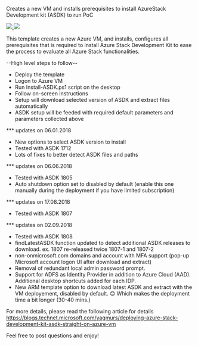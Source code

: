 Creates a new VM and installs prerequisites to install AzureStack Development kit (ASDK) to run PoC

<a href="https://portal.azure.com/#create/Microsoft.Template/uri/https%3A%2F%2Fraw.githubusercontent.com%2Fyagmurs%2FAzureStack-VM-PoC%2Fdevelopment%2Fazuredeploy.json" target="_blank">
    <img src="https://azuredeploy.net/deploybutton.png"/>
</a>

<a href="http://armviz.io/#/?load=https%3A%2F%2Fraw.githubusercontent.com%2Fyagmurs%2FAzureStack-VM-PoC%2Fdevelopment%2Fazuredeploy.json" target="_blank">
    <img src="https://raw.githubusercontent.com/shenglol/arm-visualizer/master/src/visualizebutton.png"/>
</a>

This template creates a new Azure VM, and installs, configures all prerequisites that is required to install Azure Stack Development Kit to ease the process to evaluate all Azure Stack functionalities. 

 --High level steps to follow--
  - Deploy the template
  - Logon to Azure VM
  - Run Install-ASDK.ps1 script on the desktop
  - Follow on-screen instructions
  - Setup will download selected version of ASDK and extract files automatically
  - ASDK setup will be feeded with required default parameters and parameters collected above

*** updates on 06.01.2018
 - New options to select ASDK version to install
 - Tested with ASDK 1712
 - Lots of fixes to better detect ASDK files and paths

*** updates on 06.06.2018
 - Tested with ASDK 1805
 - Auto shutdown option set to disabled by default (enable this one manually during the deployment if you have limited subscription)

*** updates on 17.08.2018
 - Tested with ASDK 1807

*** updates on 02.09.2018
 - Tested with ASDK 1808
 - findLatestASDK function updated to detect additional ASDK releases to download. ex. 1807 re-released twice 1807-1 and 1807-2
 - non-onmicrosoft.com domains and account with MFA support (pop-up Microsoft account logon UI after download and extract)
 - Removal of redundant local admin password prompt.
 - Support for ADFS as Identity Provider in addition to Azure Cloud (AAD). Additional desktop shortcuts added for each IDP.
 - New ARM template option to download latest ASDK and extract with the VM deployement, disabled by default. 😊 Which makes the deployment time a bit longer (30-40 mins.)


For more details, please read the following article for details
https://blogs.technet.microsoft.com/yagmurs/deploying-azure-stack-development-kit-asdk-straight-on-azure-vm

Feel free to post questions and enjoy!